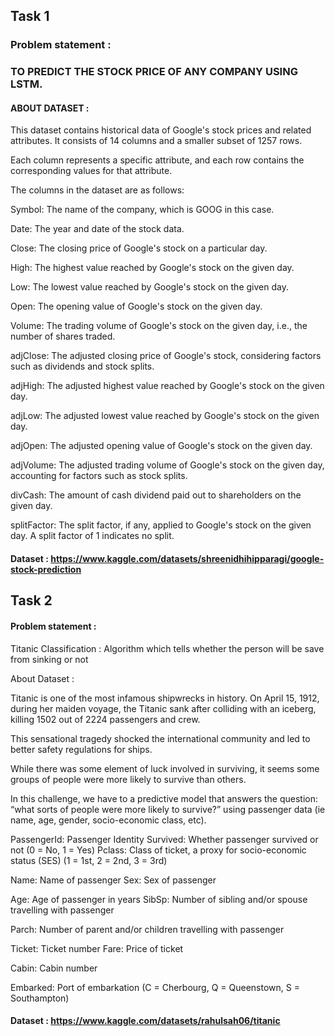 
## Task 1
### Problem statement :

### TO PREDICT THE STOCK PRICE OF ANY COMPANY USING LSTM.

#### ABOUT DATASET :

This dataset contains historical data of Google's stock prices and related attributes. It consists of 14 columns and a smaller subset of 1257 rows.

Each column represents a specific attribute, and each row contains the corresponding values for that attribute.

The columns in the dataset are as follows:

Symbol: The name of the company, which is GOOG in this case.

Date: The year and date of the stock data.

Close: The closing price of Google's stock on a particular day.

High: The highest value reached by Google's stock on the given day.

Low: The lowest value reached by Google's stock on the given day.

Open: The opening value of Google's stock on the given day.

Volume: The trading volume of Google's stock on the given day, i.e., the number of shares traded.

adjClose: The adjusted closing price of Google's stock, considering factors such as dividends and stock splits.

adjHigh: The adjusted highest value reached by Google's stock on the given day.

adjLow: The adjusted lowest value reached by Google's stock on the given day.

adjOpen: The adjusted opening value of Google's stock on the given day.

adjVolume: The adjusted trading volume of Google's stock on the given day, accounting for factors such as stock splits.

divCash: The amount of cash dividend paid out to shareholders on the given day.

splitFactor: The split factor, if any, applied to Google's stock on the given day. A split factor of 1 indicates no split.

#### Dataset : https://www.kaggle.com/datasets/shreenidhihipparagi/google-stock-prediction
 


## Task 2

#### Problem statement :
Titanic Classification : Algorithm which tells whether the person will be save from sinking or not

About Dataset :

Titanic is one of the most infamous shipwrecks in history. On April 15, 1912, during her maiden voyage, the Titanic sank after colliding with an iceberg, killing 1502 out of 2224 passengers and crew.

This sensational tragedy shocked the international community and led to better safety regulations for ships.

While there was some element of luck involved in surviving, it seems some groups of people were more likely to survive than others.

In this challenge, we have to a predictive model that answers the question: “what sorts of people were more likely to survive?” using passenger data (ie name, age, gender, socio-economic class, etc).

PassengerId: Passenger Identity Survived: Whether passenger survived or not (0 = No, 1 = Yes) Pclass: Class of ticket, a proxy for socio-economic status (SES) (1 = 1st, 2 = 2nd, 3 = 3rd) 

Name: Name of passenger Sex: Sex of passenger 

Age: Age of passenger in years SibSp: Number of sibling and/or spouse travelling with passenger

Parch: Number of parent and/or children travelling with passenger 

Ticket: Ticket number Fare: Price of ticket

Cabin: Cabin number

Embarked: Port of embarkation (C = Cherbourg, Q = Queenstown, S = Southampton)

#### Dataset : https://www.kaggle.com/datasets/rahulsah06/titanic

